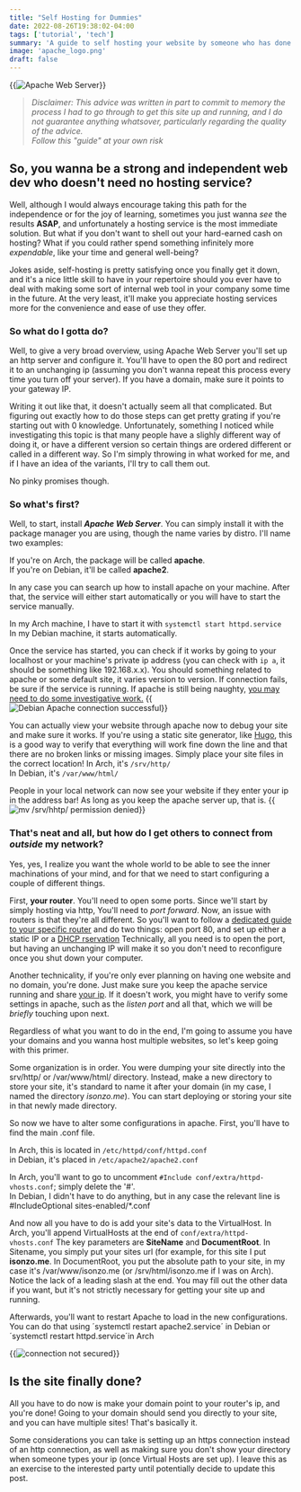 ```yaml
---
title: "Self Hosting for Dummies"
date: 2022-08-26T19:38:02-04:00
tags: ['tutorial', 'tech']
summary: 'A guide to self hosting your website by someone who has done it exactly once'
image: 'apache_logo.png'
draft: false
---
```

{{<img caption="Actually pretty easy once you know exactly what to do." alt="Apache Web Server" src="/img/apache_logo.png#center">}}

> _Disclaimer: This advice was written in part to commit to memory the process I had to go through to get this site up and running, and I do not guarantee anything whatsover, particularly regarding the quality of the advice.  
> Follow this "guide" at your own risk_

## So, you wanna be a strong and independent web dev who doesn't need no hosting service?
Well, although I would always encourage taking this path for the independence or for the joy of learning, sometimes you just wanna _see_ the results **ASAP**, and unfortunately a hosting service is the most immediate solution.
But what if you don't want to shell out your hard-earned cash on hosting? What if you could rather spend something infinitely more _expendable_, like your time and general well-being?

Jokes aside, self-hosting is pretty satisfying once you finally get it down, and it's a nice little skill to have in your repertoire should you ever have to deal with making some sort of internal web tool in your company some time in the future.
At the very least, it'll make you appreciate hosting services more for the convenience and ease of use they offer.

### So what do I gotta do?
Well, to give a very broad overview, using Apache Web Server you'll set up an http server and configure it.
You'll have to open the 80 port and redirect it to an unchanging ip (assuming you don't wanna repeat this process every time you turn off your server).
If you have a domain, make sure it points to your gateway IP.

Writing it out like that, it doesn't actually seem all that complicated.
But figuring out exactly how to do those steps can get pretty grating if you're starting out with 0 knowledge.
Unfortunately, something I noticed while investigating this topic is that many people have a slighly different way of doing it, or have a different version so certain things are ordered different or called in a different way.
So I'm simply throwing in what worked for me, and if I have an idea of the variants, I'll try to call them out.

No pinky promises though.

### So what's first?
Well, to start, install **_Apache Web Server_**.
You can simply install it with the package manager you are using, though the name varies by distro.
I'll name two examples:

If you're on Arch, the package will be called **apache**.  
If you're on Debian, it'll be called **apache2**.

In any case you can search up how to install apache on your machine. After that, the service will either start automatically or you will have to start the service manually.

In my Arch machine, I have to start it with `systemctl start httpd.service`  
In my Debian machine, it starts automatically.

Once the service has started, you can check if it works by going to your localhost or your machine's private ip address (you can check with `ip a`, it should be something like 192.168.x.x). 
You should something related to apache or some default site, it varies version to version. 
If connection fails, be sure if the service is running.
If apache is still being naughty, [you may need to do some investigative work.](https://www.google.com/search?q=help+apache+is+not+working&oq=help+apache+is+not+working)
{{<img caption="It's alive!" alt="Debian Apache connection successful" src="/img/debian_apache_works.jpeg#center">}}

You can actually view your website through apache now to debug your site and make sure it works. 
If you're using a static site generator, like [Hugo](gohugo.io), this is a good way to verify that everything will work fine down the line and that there are no broken links or missing images.
Simply place your site files in the correct location!
In Arch, it's `/srv/http/`  
In Debian, it's `/var/www/html/`

People in your local network can now see your website if they enter your ip in the address bar!
As long as you keep the apache server up, that is.
{{<img caption="You might wanna chown or give permissions to facilitate frequent changes..." alt="mv /srv/hhtp/ permission denied" src="/img/permission_denied_srv.png#center">}}

### That's neat and all, but how do I get others to connect from _outside_ my network?
Yes, yes, I realize you want the whole world to be able to see the inner machinations of your mind, and for that we need to start configuring a couple of different things.

First, **your router**.
You'll need to open some ports.
Since we'll start by simply hosting via http, 
You'll need to _port forward_.
Now, an issue with routers is that they're all different.
So you'll want to follow a [dedicated guide to your specific router](https://portforward.com/) and do two things: open port 80, and set up either a static IP or a [DHCP rservation](https://portforward.com/dhcp-reservation/)
Technically, all you need is to open the port, but having an unchanging IP will make it so you don't need to reconfigure once you shut down your computer.

Another technicality, if you're only ever planning on having one website and no domain, you're done. 
Just make sure you keep the apache service running and share [your ip](https://whatismyipaddress.com/).
If it doesn't work, you might have to verify some settings in apache, such as the _listen port_ and all that, which we will be _briefly_ touching upon next.

Regardless of what you want to do in the end, I'm going to assume you have your domains and you wanna host multiple websites, so let's keep going with this primer.

Some organization is in order. 
You were dumping your site directly into the srv/http/ or /var/www/html/ directory. 
Instead, make a new directory to store your site, it's standard to name it after your domain (in my case, I named the directory _isonzo.me_).
You can start deploying or storing your site in that newly made directory.

So now we have to alter some configurations in apache.
First, you'll have to find the main .conf file.

In Arch, this is located in `/etc/httpd/conf/httpd.conf`  
in Debian, it's placed in `/etc/apache2/apache2.conf`

In Arch, you'll want to go to uncomment `#Include conf/extra/httpd-vhosts.conf`; simply delete the '#'.  
In Debian, I didn't have to do anything, but in any case the relevant line is #IncludeOptional sites-enabled/\*.conf

And now all you have to do is add your site's data to the VirtualHost.
In Arch, you'll append VirtualHosts at the end of `conf/extra/httpd-vhosts.conf`
The key parameters are **SiteName** and **DocumentRoot**.
In Sitename, you simply put your sites url (for example, for this site I put __isonzo.me__.
In DocumentRoot, you put the absolute path to your site, in my case it's /var/www/isonzo.me (or /srv/html/isonzo.me if I was on Arch).
Notice the lack of a leading slash at the end.
You may fill out the other data if you want, but it's not strictly necessary for getting your site up and running.

Afterwards, you'll want to restart Apache to load in the new configurations.
You can do that using ´systemctl restart apache2.service´ in Debian or ´systemctl restart httpd.service´in Arch

{{<img caption="Be the bad boy you always dreamt of, and attract all the ladies." alt="connection not secured" src="/img/connection_insecure.png#center">}}
## Is the site finally done?
All you have to do now is make your domain point to your router's ip, and you're done!
Going to your domain should send you directly to your site, and you can have multiple sites!
That's basically it.

Some considerations you can take is setting up an https connection instead of an http connection, as well as making sure you don't show your directory when someone types your ip (once Virtual Hosts are set up). I leave this as an exercise to the interested party until potentially decide to update this post.
